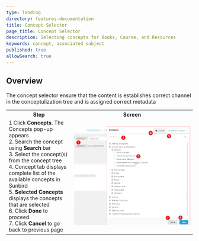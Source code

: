 ```yaml
---
type: landing
directory: features-documentation
title: Concept Selector
page_title: Concept Selector
description: Selecting concepts for Books, Course, and Resources
keywords: concept, associated subject 
published: true
allowSearch: true
---
```


## Overview

The concept selector ensure that the content is establishes correct channel in the conceptulization tree and is assigned correct metadata

<table>
  <tr>
    <th style="width:35%;">Step</th>
    <th style="width:65%;">Screen</th>
  </tr>  
  <tr>
    <td>1 Click <b>Concepts</b>. The Concepts pop-up appears
    <br>2. Search the concept using <b>Search</b> bar
    <br>3. Select the concept(s) from the concept tree
    <br>4. Concept tab displays complete list of the available concepts in Sunbird
    <br>5. <b>Selected Concepts</b> displays the concepts that are selected
    <br>6. Click <b>Done</b> to proceed
    <br>7. Click <b>Cancel</b> to go back to previous page
    </td> 
    <td><img src="images/concept_selector.png"></td>
  </tr>
  </table>
